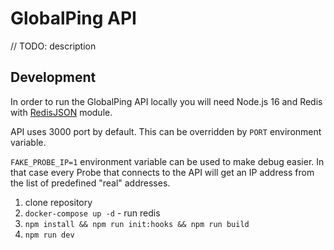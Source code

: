 # GlobalPing API

// TODO: description

## Development

In order to run the GlobalPing API locally you will need Node.js 16 
and Redis with [RedisJSON](https://oss.redis.com/redisjson/) module.

API uses 3000 port by default. This can be overridden by `PORT` environment variable.

`FAKE_PROBE_IP=1` environment variable can be used to make debug easier. In that case every Probe 
that connects to the API will get an IP address from the list of predefined "real" addresses.

1. clone repository
2. `docker-compose up -d` - run redis
3. `npm install && npm run init:hooks && npm run build`
4. `npm run dev`
